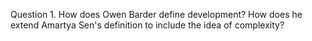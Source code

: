 Question 1.  How does Owen Barder define development? How does he extend Amartya Sen's definition to include the idea of complexity?
